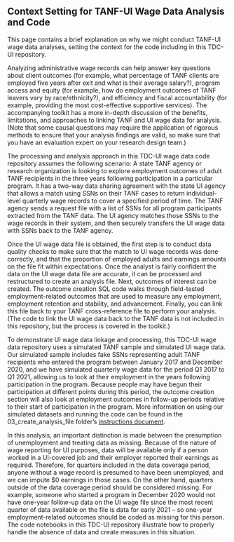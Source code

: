 ## Context Setting for TANF-UI Wage Data Analysis and Code

This page contains a brief explanation on why we might conduct TANF-UI wage data analyses, setting the context for the code including in this TDC-UI repository.

Analyzing administrative wage records can help answer key questions about client outcomes (for example, what percentage of TANF clients are employed five years after exit and what is their average salary?), program access and equity (for example, how do employment outcomes of TANF leavers vary by race/ethnicity?), and efficiency and fiscal accountability (for example, providing the most cost-effective supportive services). The accompanying toolkit has a more in-depth discussion of the benefits, limitations, and approaches to linking TANF and UI wage data for analysis. (Note that some causal questions may require the application of rigorous methods to ensure that your analysis findings are valid, so make sure that you have an evaluation expert on your research design team.)

The processing and analysis approach in this TDC-UI wage data code repository assumes the following scenario: A state TANF agency or research organization is looking to explore employment outcomes of adult TANF recipients in the three years following participation in a particular program. It has a two-way data sharing agreement with the state UI agency that allows a match using SSNs on their TANF cases to return individual-level quarterly wage records to cover a specified period of time. The TANF agency sends a request file with a list of SSNs for all program participants extracted from the TANF data. The UI agency matches those SSNs to the wage records in their system, and then securely transfers the UI wage data with SSNs back to the TANF agency. 

Once the UI wage data file is obtained, the first step is to conduct data quality checks to make sure that the match to UI wage records was done correctly, and that the proportion of employed adults and earnings amounts on the file fit within expectations. Once the analyst is fairly confident the data on the UI wage data file are accurate, it can be processed and restructured to create an analysis file. Next, outcomes of interest can be created. The outcome creation SQL code walks through field-tested employment-related outcomes that are used to measure any employment, employment retention and stability, and advancement. Finally, you can link this file back to your TANF cross-reference file to perform your analysis. (The code to link the UI wage data back to the TANF data is not included in this repository, but the process is covered in the toolkit.)

To demonstrate UI wage data linkage and processing, this TDC-UI wage data repository uses a simulated TANF sample and simulated UI wage data. Our simulated sample includes fake SSNs representing adult TANF recipients who entered the program between January 2017 and December 2020, and we have simulated quarterly wage data for the period Q1 2017 to Q1 2021, allowing us to look at their employment in the years following participation in the program. Because people may have begun their participation at different points during this period, the outcome creation section will also look at employment outcomes in follow-up periods relative to their start of participation in the program. More information on using our simulated datasets and running the code can be found in the 03_create_analysis_file folder’s [instructions document](https://github.com/MDRCNY/TDC-UI/tree/main/03_create_analysis_file/00_instructions.md).

In this analysis, an important distinction is made between the presumption of unemployment and treating data as missing. Because of the nature of wage reporting for UI purposes, data will be available only if a person worked in a UI-covered job and their employer reported their earnings as required. Therefore, for quarters included in the data coverage period, anyone without a wage record is presumed to have been unemployed, and we can impute $0 earnings in those cases. On the other hand, quarters outside of the data coverage period should be considered missing. For example, someone who started a program in December 2020 would not have one-year follow-up data on the UI wage file since the most recent quarter of data available on the file is data for early 2021 – so one-year employment-related outcomes should be coded as missing for this person. The code notebooks in this TDC-UI repository illustrate how to properly handle the absence of data and create measures in this situation.
